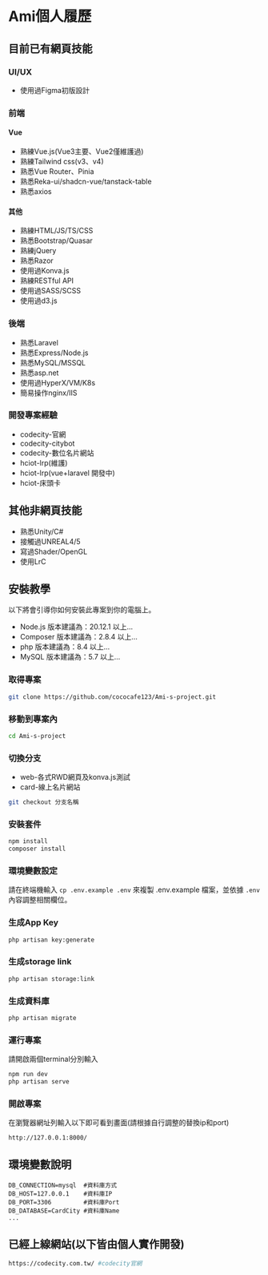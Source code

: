 # Ami個人履歷

## 目前已有網頁技能

### UI/UX
- 使用過Figma初版設計
### 前端
#### Vue
- 熟練Vue.js(Vue3主要、Vue2僅維護過)
- 熟練Tailwind css(v3、v4)
- 熟悉Vue Router、Pinia
- 熟悉Reka-ui/shadcn-vue/tanstack-table
- 熟悉axios
#### 其他
- 熟練HTML/JS/TS/CSS
- 熟悉Bootstrap/Quasar
- 熟練jQuery
- 熟悉Razor
- 使用過Konva.js
- 熟練RESTful API
- 使用過SASS/SCSS
- 使用過d3.js
### 後端
- 熟悉Laravel
- 熟悉Express/Node.js
- 熟悉MySQL/MSSQL
- 熟悉asp.net
- 使用過HyperX/VM/K8s
- 簡易操作nginx/IIS

### 開發專案經驗
- codecity-官網
- codecity-citybot
- codecity-數位名片網站
- hciot-lrp(維護)
- hciot-lrp(vue+laravel 開發中)
- hciot-床頭卡

## 其他非網頁技能

- 熟悉Unity/C#
- 接觸過UNREAL4/5
- 寫過Shader/OpenGL
- 使用LrC

## 安裝教學

以下將會引導你如何安裝此專案到你的電腦上。

- Node.js 版本建議為：20.12.1 以上...
- Composer 版本建議為：2.8.4 以上...
- php 版本建議為：8.4 以上...
- MySQL 版本建議為：5.7 以上...

### 取得專案

```bash
git clone https://github.com/cococafe123/Ami-s-project.git
```

### 移動到專案內

```bash
cd Ami-s-project
```

### 切換分支

- web-各式RWD網頁及konva.js測試
- card-線上名片網站

```bash
git checkout 分支名稱
```

### 安裝套件

```bash
npm install
composer install
```

### 環境變數設定

請在終端機輸入 `cp .env.example .env` 來複製 .env.example 檔案，並依據 `.env` 內容調整相關欄位。

### 生成App Key

```bash
php artisan key:generate
```

### 生成storage link

```bash
php artisan storage:link
```

### 生成資料庫

``` bash
php artisan migrate
```

### 運行專案

請開啟兩個terminal分別輸入

```bash
npm run dev
php artisan serve
```

### 開啟專案

在瀏覽器網址列輸入以下即可看到畫面(請根據自行調整的替換ip和port)

```bash
http://127.0.0.1:8000/
```

## 環境變數說明

```env
DB_CONNECTION=mysql  #資料庫方式
DB_HOST=127.0.0.1    #資料庫IP
DB_PORT=3306         #資料庫Port
DB_DATABASE=CardCity #資料庫Name
...
```

## 已經上線網站(以下皆由個人實作開發)

```bash
https://codecity.com.tw/ #codecity官網
```
